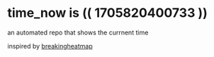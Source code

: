 # time_now is (( 1705820400733 ))

an automated repo that shows the currnent time

inspired by [breakingheatmap](https://github.com/breakingheatmap/breakingheatmap)
